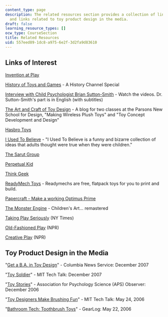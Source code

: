 ```yaml
---
content_type: page
description: The related resources section provides a collection of links of interest
  and links related to toy product design in the media.
draft: false
learning_resource_types: []
ocw_type: CourseSection
title: Related Resources
uid: 557eed89-1dc8-a975-6e2f-3d2fa9d83610
---
```

## Links of Interest

[Invention at Play](http://inventionatplay.org/)

[History of Toys and Games](http://www.history.com/this-day-in-history/production-begins-on-toy-story) - A History Channel Special

[Interview with Child Psychologist Brian Sutton-Smith](http://noorderlicht.vpro.nl/afleveringen/4264752/) - Watch the videos. Dr. Sutton-Smith's part is in English (with subtitles)

[The Art and Craft of Toy Design](http://yg.typepad.com/makingtoys2/) - A blog for two classes at the Parsons New School for Design, "Making Wireless Plush Toys" and "Toy Concept Development and Design"

[Hasbro Toys](http://www.hasbro.com/)

[I Used To Believe](http://www.iusedtobelieve.com/) - "I Used To Believe is a funny and bizarre collection of ideas that adults thought were true when they were children."

[The Sarut Group](http://www.thesarutgroup.com/)

[Perpetual Kid](http://www.perpetualkid.com/)

[Think Geek](http://www.thinkgeek.com/)

[ReadyMech Toys](http://www.readymech.com/) - Readymechs are free, flatpack toys for you to print and build.

[Papercraft - Make a working Optimus Prime](http://www.paperrobots1999.com/model04.html)

[The Monster Engine](https://www.amusingplanet.com/2011/04/monster-engine-childrens-drawings.html) - Children's Art… remastered

[Taking Play Seriously](http://www.nytimes.com/2008/02/17/magazine/17play.html?_r=1&ex=1204088400&en=8d5f50950f5bed3b&ei=5070&emc=eta1&oref=slogin) (NY Times)

[Old-Fashioned Play](http://www.npr.org/templates/story/story.php?storyId=19212514&sc=emaf) (NPR)

[Creative Play](http://www.npr.org/templates/story/story.php?storyId=76838288&ps=bb1) (NPR)

## Toy Product Design in the Media

"[Get a B.A. in Toy Design](http://www.azcentral.com/ent/pop/articles/1206toydesign1206.html)" - Columbia News Service: December 2007

"[Toy Soldier](http://web.mit.edu/newsoffice/2007/toy-tt1212.html)" - MIT Tech Talk: December 2007

"[Toy Stories](https://www.psychologicalscience.org/observer/toy-stories)" - Association for Psychology Science (APS) Observer: December 2006

"[Toy Designers Make Brushing Fun](http://web.mit.edu/newsoffice/2006/toydesign-0524.html)" - MIT Tech Talk: May 24, 2006

"[Bathroom Tech: Toothbrush Toys](http://web.archive.org/web/20100812221514/http://www.gearlog.com/2006/05/bathroom_tech_toothbrush_toys.php)" - GearLog: May 22, 2006